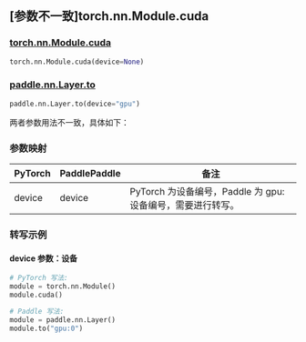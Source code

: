 ## [参数不一致]torch.nn.Module.cuda

### [torch.nn.Module.cuda](https://pytorch.org/docs/stable/generated/torch.nn.Module.html#torch.nn.Module.cuda)

```python
torch.nn.Module.cuda(device=None)
```

### [paddle.nn.Layer.to](https://www.paddlepaddle.org.cn/documentation/docs/zh/api/paddle/nn/Layer_cn.html#to-device-none-dtype-none-blocking-none)

```python
paddle.nn.Layer.to(device="gpu")
```

两者参数用法不一致，具体如下：

### 参数映射

| PyTorch | PaddlePaddle | 备注                                                       |
| ------- | ------------ | ---------------------------------------------------------- |
| device  | device       | PyTorch 为设备编号，Paddle 为 gpu:设备编号，需要进行转写。 |

### 转写示例

#### device 参数：设备

```python
# PyTorch 写法:
module = torch.nn.Module()
module.cuda()

# Paddle 写法:
module = paddle.nn.Layer()
module.to("gpu:0")
```
